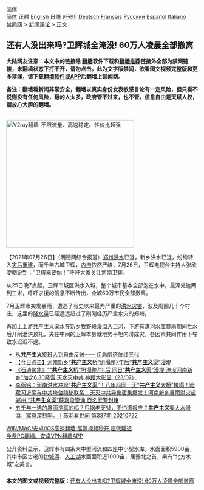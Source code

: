  <!-- 面包屑导航 --> <div class="breadcrumb"><!-- GTranslate: https://gtranslate.io/ -->  <div class="switcher notranslate">  <div class="selected">  <a href="#" onclick="return false;"> 简体</a>  </div>  <div class="option">  <a href="https://www.bannedbook.org" onclick="doGTranslate('zh-CN|zh-CN');jQuery('div.switcher div.selected a').html(jQuery(this).html());return false;" title="简体中文" class="nturl selected"> 简体</a>  <a href="https://www.bannedbook.org/zh-tw/" onclick="doGTranslate('zh-CN|zh-TW');jQuery('div.switcher div.selected a').html(jQuery(this).html());return false;" title="繁體中文" class="nturl"> 正體</a>  <a href="https://www.bannedbook.org/en/" onclick="doGTranslate('zh-CN|en');jQuery('div.switcher div.selected a').html(jQuery(this).html());return false;" title="English" class="nturl"> English</a>  <a href="https://www.bannedbook.org/ja/" onclick="doGTranslate('zh-CN|ja');jQuery('div.switcher div.selected a').html(jQuery(this).html());return false;" title="日本語" class="nturl"> 日語</a>  <a href="https://www.bannedbook.org/ko/" onclick="doGTranslate('zh-CN|ko');jQuery('div.switcher div.selected a').html(jQuery(this).html());return false;" title="한국어" class="nturl"> 한국어</a>  <a href="https://www.bannedbook.org/de/" onclick="doGTranslate('zh-CN|de');jQuery('div.switcher div.selected a').html(jQuery(this).html());return false;" title="Deutsch" class="nturl"> Deutsch</a>  <a href="https://www.bannedbook.org/fr/" onclick="doGTranslate('zh-CN|fr');jQuery('div.switcher div.selected a').html(jQuery(this).html());return false;" title="Français" class="nturl"> Français</a>  <a href="https://www.bannedbook.org/ru/" onclick="doGTranslate('zh-CN|ru');jQuery('div.switcher div.selected a').html(jQuery(this).html());return false;" title="Русский" class="nturl"> Русский</a>  <a href="https://www.bannedbook.org/es/" onclick="doGTranslate('zh-CN|es');jQuery('div.switcher div.selected a').html(jQuery(this).html());return false;" title="Español" class="nturl"> Español</a>  <a href="https://www.bannedbook.org/it/" onclick="doGTranslate('zh-CN|it');jQuery('div.switcher div.selected a').html(jQuery(this).html());return false;" title="Italiano" class="nturl"> Italiano</a>  </div>  </div>      <div class='breadcrumb-sub'><!-- Breadcrumb NavXT 6.3.0 --> <a href="https://www.bannedbook.org/" class="home">禁闻网</a> &gt; <a href="https://www.bannedbook.org/bnews/comments/" class="category">新闻评论</a> &gt; 正文</div></div><h2>还有人没出来吗?卫辉城全淹没! 60万人凌晨全部撤离</h2> <p class="notice"><b>大陆网友注意：本文中的链接除 <a href="https://github.com/bannedbook/fanqiang" >翻墙</a>软件下载和<a href="https://github.com/killgcd/justmysocks/blob/master/README.md">翻墙推荐</a>链接外全部为禁网链接，未翻墙状态下打不开，请勿点击。此为文字版禁闻，欲看图文视频完整版和更多禁闻，请下载<a href="https://github.com/bannedbook/fanqiang">翻墙软件或APP</a>后翻墙上禁闻网。</p><p>备注：翻墙看新闻非常安全，翻墙以真实身份发表敏感言论有一定风险，但只看不说则没有任何风险，翻的人太多，政府管不过来，也不管。信息自由是天赋人权，请放心大胆的翻墙。</b></p>  <div class="entry"> <p>                                                                              </p> <p><br/><a href="https://github.com/bannedbook/fanqiang/wiki/V2ray%E6%9C%BA%E5%9C%BA"><img src="https://raw.githubusercontent.com/bannedbook/fanqiang/master/v2ss/images/v2free.jpg" width="336" alt="V2ray翻墙-不限流量、高速稳定、性价比超强"></a><br/>                                                                                                                      </p>  <p>【2021年07月26日】（明德网综合报道）<a href="https://www.bannedbook.org/bnews/tag/%e9%83%91%e5%b7%9e/" class="st_tag internal_tag" rel="tag" title="标签 郑州 下的日志">郑州</a><a href="https://www.bannedbook.org/bnews/tag/%e6%b4%aa%e6%b0%b4/" class="st_tag internal_tag" rel="tag" title="标签 洪水 下的日志">洪水</a>已退，新乡洪水已退，纷纷转入<a href="https://www.bannedbook.org/bnews/tag/%E7%81%BE%E5%90%8E%E9%87%8D%E5%BB%BA/" class="st_tag internal_tag" rel="tag" title="标签 灾后重建 下的日志">灾后重建</a>，而千年古城卫辉，<a href="https://www.bannedbook.org/bnews/tag/%E5%86%85%E6%B6%9D/" class="st_tag internal_tag" rel="tag" title="标签 内涝 下的日志">内涝</a>依然严峻，7月26日，卫辉电视台主持人张欣哽咽说到：“卫辉需要你！”呼吁大家关注河南卫辉。</p> <p>从25日晚7点起，卫辉市城区洪水入城，整个城市基本全部泡在水中，最深处达两到三米，呼吁求援的信息不断传出，全城60万市民全部撤离。</p>  <p>7月卫辉市突发暴雨，遭遇了有史以来最为严重的<a href="https://www.bannedbook.org/bnews/tag/%E6%B4%AA%E6%B0%B4%E7%81%BE%E5%AE%B3/" class="st_tag internal_tag" rel="tag" title="标签 洪水灾害 下的日志">洪水灾害</a>，波及周围几十个村庄，这里的<a href="https://www.bannedbook.org/bnews/tag/%E9%99%8D%E6%B0%B4%E9%87%8F/" class="st_tag internal_tag" rel="tag" title="标签 降水量 下的日志">降水量</a>已经远远超过了刚刚经历严重水灾的郑州。</p> <p>再加上上游<span class='wp_keywordlink'><a href="https://www.bannedbook.org/forum2/topic6177.html" title="《共产主义的终极目的》" target="_blank">共产主义</a></span>渠水在新乡牧野段漫溢入卫河，下游有淇河水库暴雨期间拦水后开闸泄洪顶托，夹在中间的卫辉本身就地势平坦内涝成灾，各因素共同作用下导致水迟迟不退。</p>  <ul class='op-related-articles' title='相关阅读'> <li><a href='https://www.bannedbook.org/bnews/baitai/20210726/1594358.html' target='_blank'>从<b>共产主义</b>接班人到自由反贼—— 伊启威这位红三代</a></li> <li><a href='https://www.bannedbook.org/bnews/bannedvideo/20210724/1593212.html' target='_blank'>【今日点击】河南新乡“<b>共产主义</b>桥”坍塌整7年后“<b>共产主义</b>渠”漫堤</a></li> <li><a href='https://www.bannedbook.org/bnews/bannedvideo/20210723/1592935.html' target='_blank'>《石涛聚焦》““<b>共产主义</b>桥”坍塌整7年后 同日“<b>共产主义</b>渠”漫堤 淹没河南新乡”加之6.30降雪 天水灭中共 神蹟大彰显（23/07）</a></li> <li><a href='https://www.bannedbook.org/bnews/comments/20210723/1592675.html' target='_blank'>李燕铭：河南洪水冲垮“<b>共产主义</b>渠”！八年前同一天“<b>共产主义</b>大桥”垮塌！暗藏习近平与中共垮台隐秘联系！天灭中共异象密集爆发！河南新乡暴雨洪灾超郑州 “<b>共产主义</b>渠”获嘉段管涌 百名武警封堵</a></li> <li><a href='https://www.bannedbook.org/bnews/bannedvideo/20210723/1592640.html' target='_blank'>五千年一遇的暴雨是真的吗？甩锅老天爷，不怕遭报应？<b>共产主义</b>渠大水漫溢，寓意深刻啊。｜薇羽看世间 第337期 20210722</a></li> </ul> <p class="texttj"> <a href="https://github.com/bannedbook/fanqiang/wiki/V2ray%E6%9C%BA%E5%9C%BA" target="_blank">WIN/MAC/安卓/iOS高速翻墙:高清视频秒开,超低延迟</a><br/> <a href="https://github.com/bannedbook/fanqiang/wiki/%E7%A6%81%E9%97%BB%E7%BD%91%E5%AE%89%E5%8D%93%E7%BF%BB%E5%A2%99%E6%96%B0%E9%97%BBAPP" target="_blank">免费PC翻墙、安卓VPN翻墙APP</a></p><p>公开资料显示，卫辉市有四条大中型河流和四座中小型水库。水面面积5900亩，其中市区古老的<a href="https://www.bannedbook.org/bnews/tag/%E6%8A%A4%E5%9F%8E%E6%B2%B3/" class="st_tag internal_tag" rel="tag" title="标签 护城河 下的日志">护城河</a>、<a href="https://www.bannedbook.org/bnews/tag/%E4%BA%BA%E5%B7%A5%E6%B9%96/" class="st_tag internal_tag" rel="tag" title="标签 人工湖 下的日志">人工湖</a>水面面积近1000亩，居豫北之首，素有“北方水城”之美誉。</p> <a name='sharetosocial'></a>  <div style="margin-bottom:5px;padding-bottom:5px;clear:both"> <div id="archive-pix-1" class="banner-ads"> <!-- AuctionX Display platform tag START --> <div id="26318x728x90x621x_ADSLOT2" clicktrack="%%CLICK_URL_ESC%%"></div> <!-- AuctionX Display platform tag END --> </div> <div id="archive-pix-2" class="banner-ads"> <!-- AuctionX Display platform tag START --> <div id="26315x300x250x621x_ADSLOT2" clicktrack="%%CLICK_URL_ESC%%"></div> <!-- AuctionX Display platform tag END --> </div> </div>  <div id="archive-pix-1" class="banner-ads"> <!-- AuctionX Display platform tag START --> <div id="26318x728x90x621x_ADSLOT3" clicktrack="%%CLICK_URL_ESC%%"></div> <!-- AuctionX Display platform tag END --> </div> <div><b>本文的图文或视频完整版</b>：<a href='https://www.bannedbook.org/bnews/comments/20210727/1594767.html'>还有人没出来吗?卫辉城全淹没! 60万人凌晨全部撤离</a></div>  </div><!--END ENTRY--> 
